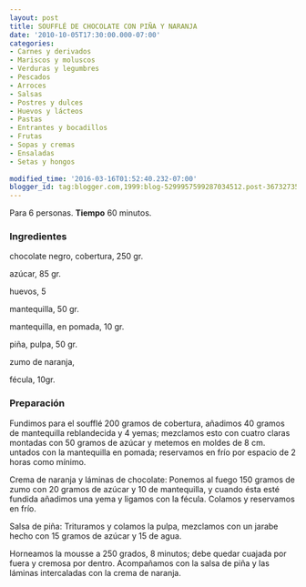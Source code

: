 ```yaml
---
layout: post
title: SOUFFLÉ DE CHOCOLATE CON PIÑA Y NARANJA
date: '2010-10-05T17:30:00.000-07:00'
categories:
- Carnes y derivados
- Mariscos y moluscos
- Verduras y legumbres
- Pescados
- Arroces
- Salsas
- Postres y dulces
- Huevos y lácteos
- Pastas
- Entrantes y bocadillos
- Frutas
- Sopas y cremas
- Ensaladas
- Setas y hongos
 
modified_time: '2016-03-16T01:52:40.232-07:00'
blogger_id: tag:blogger.com,1999:blog-5299957599287034512.post-367327350892743653
---
```


Para 6 personas.
<b>Tiempo</b> 60 minutos.

<h3>Ingredientes</h3>

chocolate negro, cobertura, 250 gr.

azúcar, 85 gr.

huevos, 5

mantequilla, 50 gr.

mantequilla, en pomada, 10 gr.

piña, pulpa, 50 gr.

zumo de naranja,

fécula, 10gr.

<h3>Preparación</h3>

Fundimos para el soufflé 200 gramos de cobertura, añadimos 40 gramos de mantequilla reblandecida y 4 yemas; mezclamos esto con cuatro claras montadas con 50 gramos de azúcar y metemos en moldes de 8 cm. untados con la mantequilla en pomada; reservamos en frío por espacio de 2 horas como mínimo.

Crema de naranja y láminas de chocolate: Ponemos al fuego 150 gramos de zumo con 20 gramos de azúcar y 10 de mantequilla, y cuando ésta esté fundida añadimos una yema y ligamos con la fécula. Colamos y reservamos en frío.

Salsa de piña: Trituramos y colamos la pulpa, mezclamos con un jarabe hecho con 15 gramos de azúcar y 15 de agua.

Horneamos la mousse a 250 grados, 8 minutos; debe quedar cuajada por fuera y cremosa por dentro. Acompañamos con la salsa de piña y las láminas intercaladas con la crema de naranja.

